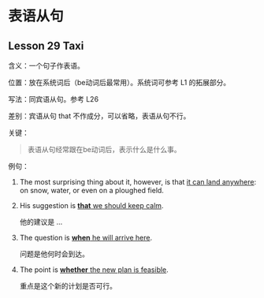 # 表语从句



## Lesson 29 Taxi

含义：一个句子作表语。

位置：放在系统词后（be动词后最常用）。系统词可参考 L1 的拓展部分。

写法：同宾语从句。参考 L26

差别：宾语从句 that 不作成分，可以省略，表语从句不行。



关键：

> 表语从句经常跟在be动词后，表示什么是什么事。

例句：

1. The most surprising thing about it, however, is that <u>it can land anywhere</u>: on snow, water, or even on a ploughed field.

2. His suggestion is <u>**that** we should keep calm</u>.

   他的建议是 ...

3. The question is <u>**when** he will arrive here</u>.

   问题是他何时会到达。

4. The point is <u>**whether** the new plan is feasible</u>.

   重点是这个新的计划是否可行。

   

   

   

